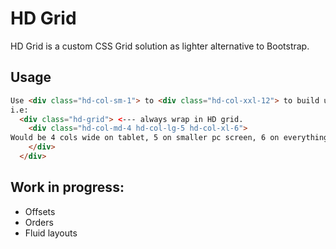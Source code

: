# HD Grid

HD Grid is a custom CSS Grid solution as lighter alternative to Bootstrap.

## Usage

```html
Use <div class="hd-col-sm-1"> to <div class="hd-col-xxl-12"> to build up your Grid column structure.
i.e: 
  <div class="hd-grid"> <--- always wrap in HD grid.
    <div class="hd-col-md-4 hd-col-lg-5 hd-col-xl-6">
Would be 4 cols wide on tablet, 5 on smaller pc screen, 6 on everything bigger than xl.
    </div>
  </div>
```

## Work in progress:
- Offsets
- Orders
- Fluid layouts
